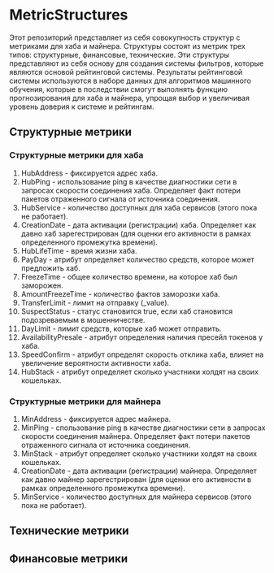 MetricStructures
=====================
Этот репозиторий представляет из себя совокупность структур с метриками для хаба и майнера.
Структуры состоят из метрик трех типов: структурные, финансовые, технические.
Эти структуры представляют из себя основу для создания системы фильтров, которые являются 
основой рейтинговой системы.
Результаты рейтинговой системы используются в наборе данных для алгоритмов машинного обучения, которые
в последствии смогут выполнять функцию прогнозирования для хаба и майнера, упрощая выбор и увеличивая
уровень доверия к системе и рейтингам.

## Структурные метрики

### Структурные метрики для хаба
1) HubAddress -  фиксируется адрес хаба.
2) HubPing - использование ping в качестве диагностики сети в запросах скорости соединения хаба. Определяет факт потери пакетов отраженного сигнала от источника соединения.
3) HubService - количество доступных для хаба сервисов (этого пока не работает).
4) CreationDate - дата активации (регистрации) хаба. Определяет как давно хаб зарегестрирован (для оценки его активности в рамках определенного промежутка времени).
5) HubLifeTime - время жизни хаба.
6) PayDay - атрибут определяет количество средств, которое может предложить хаб.
7) FreezeTime - общее количество времени, на которое хаб был заморожен.
8) AmountFreezeTime - количество фактов заморозки хаба.
9) TransferLimit - лимит на отправку (_value).
10) SuspectStatus - статус становится true, если хаб становится подозреваемым в мошенничестве.
11) DayLimit - лимит средств, которые хаб может отправить.
12) AvailabilityPresale - атрибут определения наличия пресейл токенов у хаба.
13) SpeedConfirm -  атрибут определят скорость отклика хаба, влияет на увеличение вероятности активности хаба.
14) HubStack - атрибут определяет сколько участники холдят на своих кошельках.

### Структурные метрики для майнера
1) MinAddress -  фиксируется адрес майнера.
2) MinPing - спользование ping в качестве диагностики сети в запросах скорости соединения майнера. Определяет факт потери пакетов отраженного сигнала от источника соединения.
3) MinStack - атрибут определяет сколько участники холдят на своих кошельках.
4) CreationDate - дата активации (регистрации) майнера. Определяет как давно майнер зарегестрирован (для оценки его активности в рамках определенного промежутка времени).
5) MinService - количество доступных для майнера сервисов (этого пока не работает).

## Технические метрики
 
## Финансовые метрики